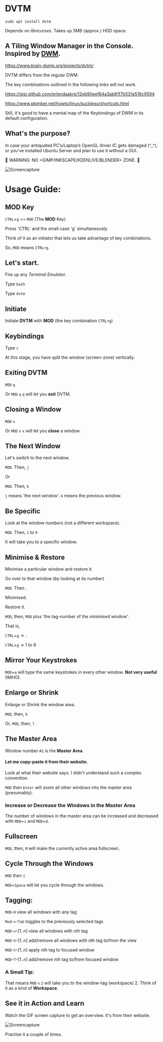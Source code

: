 # DVTM

```
sudo apt install dvtm
```

Depends on _libncurses_. Takes up 5MB (approx.) HDD space.

## A Tiling Window Manager in the Console. Inspired by [DWM](https://dwm.suckless.org/tutorial/).

https://www.brain-dump.org/projects/dvtm/

DVTM differs from the regular DWM.

The key combinations outlined in the following links will not work.

https://gist.github.com/erlendaakre/12eb90eef84a3ab81f7b531e516c9594

https://www.pkimber.net/howto/linux/suckless/shortcuts.html

Still, it's good to have a mental map of the Keybindings of DWM in its default configuration.

## What's the purpose?

In case your antiquated PC’s/Laptop’s OpenGL driver IC gets damaged (^_^), or you’ve installed Ubuntu Server and plan to use it without a GUI.

🛑 WARNING: NO <GIMP/INKSCAPE/KDENLIVE/BLENDER> ZONE. 🛑

![Screencapture](https://raw.githubusercontent.com/martanne/dvtm/gh-pages/screencast.gif#center)

# Usage Guide:

## MOD Key

`CTRL`+`g` == `MOD` (The **MOD** Key)

Press 'CTRL' and the small case 'g' simultaneously.

Think of it as an initiator that lets us take advantage of key combinations.

So, `MOD` means `CTRL+g`.

## Let's start.

Fire up any _Terminal Emulator_.

Type `bash`

Type `dvtm`

## Initiate

Initiate **DVTM** with **MOD** (the key combination `CTRL+g`)

## Keybindings

Type `c`

At this stage, you have split the window (screen-zone) vertically.

## Exiting DVTM

`MOD` `q`

Or `MOD` `q` `q` will let you **exit** DVTM.

## Closing a Window

`MOD` `x`

Or `MOD` `x` `x` will let you **close** a window.

## The Next Window

Let's switch to the next window.

`MOD`. Then, `j`

Or

`MOD`. Then, `k`

`j` means 'the next window'. `k` means the previous window.

## Be Specific

Look at the _window numbers_ (not a different workspace).

`MOD`. Then, `1` to `9`

It will take you to a specific window.

## Minimise & Restore

Minimise a particular window and restore it.

Go over to that window (by looking at its number)

`MOD`. Then `.`

Minimised.

Restore it.

`MOD`, then, `MOD` plus 'the tag-number of the minimised window'.

That is,

`CTRL`+`g` -> `.`

`CTRL`+`g` -> 1 to 9

## Mirror Your Keystrokes

`MOD`+`a` will type the same keystrokes in every other window. **Not very useful** (IMHO).

## Enlarge or Shrink

Enlarge or Shrink the window area.

`MOD`, then, `h`

Or, `MOD`, then, `l`

## The Master Area

Window number `#1` is the **Master Area**.

#### Let me copy-paste it from their website.

Look at what their website says. I didn't understand such a complex convention.

`MOD` then `Enter` will zoom all other windows into the master area (presumably).

### Increase or Decrease the Windows in the Master Area

The number of windows in the master area can be increased and decreased with `MOD`+`i` and `MOD`+`d`.

## Fullscreen

`MOD`, then, `M` will make the currently active area fullscreen.

## Cycle Through the Windows

`MOD` then `i`

`MOD`+`Space` will let you cycle through the windows.

## Tagging:

`MOD`-`0` view all windows with any tag

`Mod`-`v`-`Tab` toggles to the previously selected tags

`MOD`-`v`-[1..n] view all windows with nth tag

`MOD`-`V`-[1..n] add/remove all windows with nth tag to/from the view

`MOD`-`t`-[1..n] apply nth tag to focused window

`MOD`-`T`-[1..n] add/remove nth tag to/from focused window

### A Small Tip:

That means `MOD` `v` `2` will take you to the window-tag (workspace) 2. Think of it as a kind of **Workspace**.

## See it in Action and Learn

Watch the GIF screen capture to get an overview. It's from their website.

![Screencapture](https://raw.githubusercontent.com/martanne/dvtm/gh-pages/screencast.gif#center)

Practise it a couple of times.
